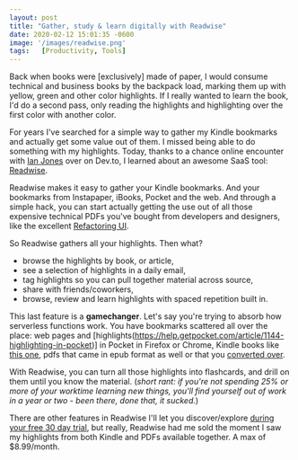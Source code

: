 ```yaml
---
layout: post
title: "Gather, study & learn digitally with Readwise"
date: 2020-02-12 15:01:35 -0600
image: '/images/readwise.png'
tags:   [Productivity, Tools]
---
```


Back when books were [exclusively] made of paper, I would consume technical and business books by the backpack load, marking them up with yellow, green and other color highlights. If I really wanted to learn the book, I'd do a second pass, only reading the highlights and highlighting over the first color with another color.

For years I've searched for a simple way to gather my Kindle bookmarks and actually get some value out of them. I missed being able to do something with my highlights. Today, thanks to a chance online encounter with [Ian Jones](https://dev.to/theianjones/roam-research-to-explore-ideas-5cge/comments) over on Dev.to, I learned about an awesome SaaS tool: [Readwise](https://readwise.io/i/bob67).

Readwise makes it easy to gather your Kindle bookmarks. And your bookmarks from Instapaper, iBooks, Pocket and the web. And through a simple hack, you can start actually getting the use out of all those expensive technical PDFs you've bought from developers and designers, like the excellent [Refactoring UI](https://refactoringui.com/book/).

So Readwise gathers all your highlights. Then what?

  * browse the highlights by book, or article,
  * see a selection of highlights in a daily email,
  * tag highlights so you can pull together material across source,
  * share with friends/coworkers,
  * browse, review and learn highlights with spaced repetition built in.

This last feature is a **gamechanger**. Let's say you're trying to absorb how serverless functions work. You have bookmarks scattered all over the place: web pages and [highlights(https://help.getpocket.com/article/1144-highlighting-in-pocket)] in Pocket in Firefox or Chrome, Kindle books like [this one](https://smile.amazon.com/AWS-Lambda-Quick-Start-Guide-ebook/dp/B07F713C6G), pdfs that came in epub format as well or that you [converted over](https://www.zamzar.com/).

With Readwise, you can turn all those highlights into flashcards, and drill on them until you know the material. (*short rant: if you're not spending 25% or more of your worktime learning new things, you'll find yourself out of work in a year or two - been there, done that, it sucked.*)

There are other features in Readwise I'll let you discover/explore [during your free 30 day trial](https://readwise.io/i/bob67), but really, Readwise had me sold the moment I saw my highlights from both Kindle and PDFs available together. A max of $8.99/month.

